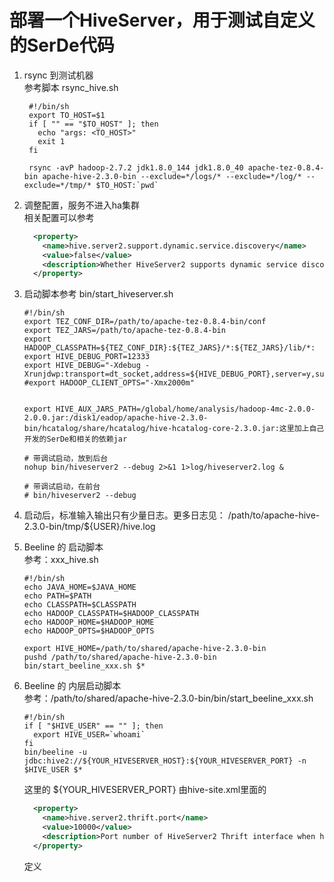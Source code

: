 # 部署一个HiveServer，用于测试自定义的SerDe代码
1. rsync 到测试机器  
   参考脚本 rsync_hive.sh
   ```shell
    #!/bin/sh
    export TO_HOST=$1
    if [ "" == "$TO_HOST" ]; then
      echo "args: <TO_HOST>"
      exit 1
    fi

    rsync -avP hadoop-2.7.2 jdk1.8.0_144 jdk1.8.0_40 apache-tez-0.8.4-bin apache-hive-2.3.0-bin --exclude=*/logs/* --exclude=*/log/* --exclude=*/tmp/* $TO_HOST:`pwd`

   ```
1. 调整配置，服务不进入ha集群  
   相关配置可以参考
   ```xml
     <property>
       <name>hive.server2.support.dynamic.service.discovery</name>
       <value>false</value>
       <description>Whether HiveServer2 supports dynamic service discovery for its clients. To support this, each instance of HiveServer2 currently uses ZooKeeper to register itself, when it is brought up. JDBC/ODBC clients should use the ZooKeeper ensemble: hive.zookeeper.quorum in their connection string.</description>
     </property>
   ```
1. 启动脚本参考  bin/start_hiveserver.sh
   ```shell
   #!/bin/sh
   export TEZ_CONF_DIR=/path/to/apache-tez-0.8.4-bin/conf
   export TEZ_JARS=/path/to/apache-tez-0.8.4-bin
   export HADOOP_CLASSPATH=${TEZ_CONF_DIR}:${TEZ_JARS}/*:${TEZ_JARS}/lib/*:
   export HIVE_DEBUG_PORT=12333
   export HIVE_DEBUG="-Xdebug -Xrunjdwp:transport=dt_socket,address=${HIVE_DEBUG_PORT},server=y,suspend=n"
   #export HADOOP_CLIENT_OPTS="-Xmx2000m"


   export HIVE_AUX_JARS_PATH=/global/home/analysis/hadoop-4mc-2.0.0-2.0.0.jar:/disk1/eadop/apache-hive-2.3.0-bin/hcatalog/share/hcatalog/hive-hcatalog-core-2.3.0.jar:这里加上自己开发的SerDe和相关的依赖jar
   
   # 带调试启动，放到后台
   nohup bin/hiveserver2 --debug 2>&1 1>log/hiveserver2.log &
   
   # 带调试启动，在前台
   # bin/hiveserver2 --debug 
   ```

1. 启动后，标准输入输出只有少量日志。更多日志见： /path/to/apache-hive-2.3.0-bin/tmp/${USER}/hive.log

1. Beeline 的 启动脚本  
   参考：xxx_hive.sh
   ```shell
   #!/bin/sh
   echo JAVA_HOME=$JAVA_HOME
   echo PATH=$PATH
   echo CLASSPATH=$CLASSPATH
   echo HADOOP_CLASSPATH=$HADOOP_CLASSPATH
   echo HADOOP_HOME=$HADOOP_HOME
   echo HADOOP_OPTS=$HADOOP_OPTS

   export HIVE_HOME=/path/to/shared/apache-hive-2.3.0-bin
   pushd /path/to/shared/apache-hive-2.3.0-bin
   bin/start_beeline_xxx.sh $*

   ```
   

1. Beeline 的 内层启动脚本  
   参考：/path/to/shared/apache-hive-2.3.0-bin/bin/start_beeline_xxx.sh
   ```shell
   #!/bin/sh
   if [ "$HIVE_USER" == "" ]; then
     export HIVE_USER=`whoami`
   fi
   bin/beeline -u jdbc:hive2://${YOUR_HIVESERVER_HOST}:${YOUR_HIVESERVER_PORT} -n $HIVE_USER $*
   ```  
   这里的 ${YOUR_HIVESERVER_PORT} 由hive-site.xml里面的  
   ```xml
     <property>
       <name>hive.server2.thrift.port</name>
       <value>10000</value>
       <description>Port number of HiveServer2 Thrift interface when hive.server2.transport.mode is 'binary'.</description>
     </property>
   ```
   定义
